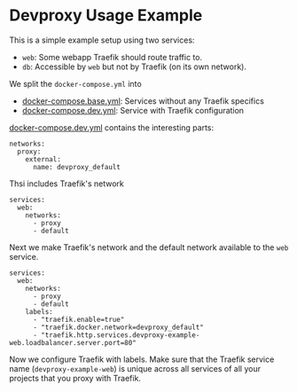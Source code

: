 # Devproxy Usage Example

This is a simple example setup using two services:

- `web`: Some webapp Traefik should route traffic to.
- `db`: Accessible by `web` but not by Traefik (on its own network).

We split the `docker-compose.yml` into

- [docker-compose.base.yml](docker-compose.base.yml): Services without any Traefik specifics
- [docker-compose.dev.yml](docker-compose.dev.yml): Service with Traefik configuration

[docker-compose.dev.yml](docker-compose.dev.yml) contains the interesting parts:

```
networks:
  proxy:
    external:
      name: devproxy_default
```

Thsi includes Traefik's network

```
services:
  web:
    networks:
      - proxy
      - default
```

Next we make Traefik's network and the default network available to the `web` service.

```
services:
  web:
    networks:
      - proxy
      - default
    labels:
      - "traefik.enable=true"
      - "traefik.docker.network=devproxy_default"
      - "traefik.http.services.devproxy-example-web.loadbalancer.server.port=80"
```

Now we configure Traefik with labels. Make sure that the Traefik service name (`devproxy-example-web`) is unique across all services of all your projects that you proxy with Traefik.
